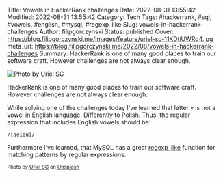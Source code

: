 Title: Vowels in HackerRank challenges
Date: 2022-08-31 13:55:42
Modified: 2022-08-31 13:55:42
Category: Tech
Tags: #hackerrank, #sql, #vowels, #english, #mysql, #regexp_like
Slug: vowels-in-hackerrank-challenges
Author: filipgorczynski
Status: published
Cover: https://blog.filipgorczynski.me/images/feature/uriel-sc-11KDtiUWRq4.jpg
meta_url: https://blog.filipgorczynski.me/2022/08/vowels-in-hackerrank-challenges
Summary: HackerRank is one of many good places to train our software craft. However challenges are not always clear enough.

![Photo by Uriel SC](https://blog.filipgorczynski.me/images/feature/uriel-sc-11KDtiUWRq4.jpg)

HackerRank is one of many good places to train our software craft. However challenges are not always clear enough.

While solving one of the challenges today I've learned that letter `y` is not a vowel in English language. Differently to Polish. Thus, the regular expression that includes English vowels should be:

```regex
/[aeiou]/
```

Furthermore I've learned, that MySQL has a great [regexp_like](https://dev.mysql.com/doc/refman/8.0/en/pattern-matching.html) function for matching patterns by regular expressions.

<small class="unsplash-reference">
    Photo by <a href="https://unsplash.com/@urielsc26?utm_source=unsplash&utm_medium=referral&utm_content=creditCopyText">Uriel SC</a> on <a href="https://unsplash.com/?utm_source=unsplash&utm_medium=referral&utm_content=creditCopyText">Unsplash</a>
</small>
